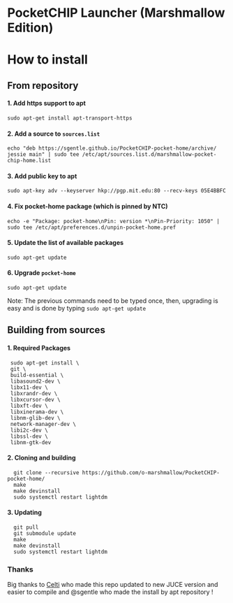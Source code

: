 # PocketCHIP Launcher (Marshmallow Edition)

# How to install
 
## From repository 
 
#### 1. Add https support to apt
    
    sudo apt-get install apt-transport-https

#### 2. Add a source to `sources.list`

    echo "deb https://sgentle.github.io/PocketCHIP-pocket-home/archive/ jessie main" | sudo tee /etc/apt/sources.list.d/marshmallow-pocket-chip-home.list


#### 3. Add public key to apt

    sudo apt-key adv --keyserver hkp://pgp.mit.edu:80 --recv-keys 05E4BBFC


#### 4. Fix pocket-home package (which is pinned by NTC)

    echo -e "Package: pocket-home\nPin: version *\nPin-Priority: 1050" | sudo tee /etc/apt/preferences.d/unpin-pocket-home.pref


#### 5. Update the list of available packages

    sudo apt-get update


#### 6. Upgrade `pocket-home`

    sudo apt-get update


Note: The previous commands need to be typed once, then, upgrading is easy and is done by typing `sudo apt-get update`

## Building from sources

#### 1. Required Packages

     sudo apt-get install \
     git \
     build-essential \
     libasound2-dev \
     libx11-dev \
     libxrandr-dev \
     libxcursor-dev \
     libxft-dev \
     libxinerama-dev \
     libnm-glib-dev \
     network-manager-dev \
     libi2c-dev \
     libssl-dev \
     libnm-gtk-dev


####  2. Cloning and building
      
      git clone --recursive https://github.com/o-marshmallow/PocketCHIP-pocket-home/
      make
      make devinstall
      sudo systemctl restart lightdm


#### 3. Updating

      git pull
      git submodule update
      make
      make devinstall
      sudo systemctl restart lightdm


### Thanks
Big thanks to [Celti](https://github.com/Celti) who made this repo updated to new JUCE version and easier to compile and @sgentle who made the install by apt repository !

